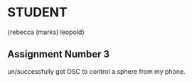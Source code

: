 # STUDENT

{rebecca (marks) leopold}

## Assignment Number 3

un/successfully got OSC to control a sphere from my phone.
